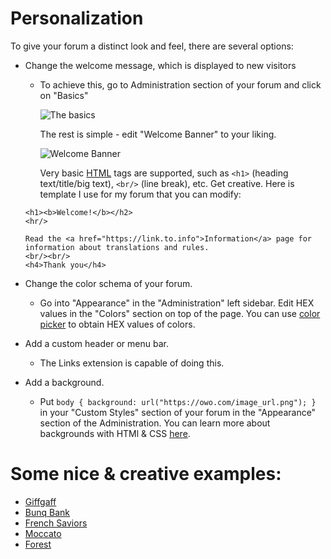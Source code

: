 # Personalization

To give your forum a distinct look and feel, there are several options:

- Change the welcome message, which is displayed to new visitors
  - To achieve this, go to Administration section of your forum and click on "Basics"
  
    ![The basics](https://cdn.discordapp.com/attachments/585143304467906581/699554932369653780/unknown.png)
    
    The rest is simple - edit "Welcome Banner" to your liking.
    
    ![Welcome Banner](https://cdn.discordapp.com/attachments/585143304467906581/699555483152941096/unknown.png)
    
    Very basic [HTML](https://www.w3schools.com/TAGS/default.ASP) tags are supported, such as `<h1>` (heading text/title/big text), `<br/>` (line break), etc. 
    Get creative. Here is template I use for my forum that you can modify:
    
  ```
  <h1><b>Welcome!</b></h2>
  <hr/>

  Read the <a href="https://link.to.info">Information</a> page for information about translations and rules.
  <br/><br/>
  <h4>Thank you</h4>
  ```
  
- Change the color schema of your forum.
  - Go into "Appearance" in the "Administration" left sidebar. Edit HEX values in the "Colors" section on top of the page. You can use [color picker](https://www.google.com/search?q=color+picker) to obtain HEX values of colors.
- Add a custom header or menu bar.
  - The Links extension is capable of doing this.
- Add a background.
  - Put `body { background: url("https://owo.com/image_url.png"); }` in your "Custom Styles" section of your forum in the "Appearance" section of the Administration. You can learn more about backgrounds with HTMl & CSS [here](https://www.w3schools.com/cssref/css3_pr_background.asp).


# Some nice & creative examples:

- [Giffgaff](https://community.giffgaff.com//)
- [Bunq Bank](https://together.bunq.com/)
- [French Saviors](https://frenchsaviors.freeflarum.com/)
- [Moccato](https://moccato.de/)
- [Forest](https://forest.freeflarum.com/)
